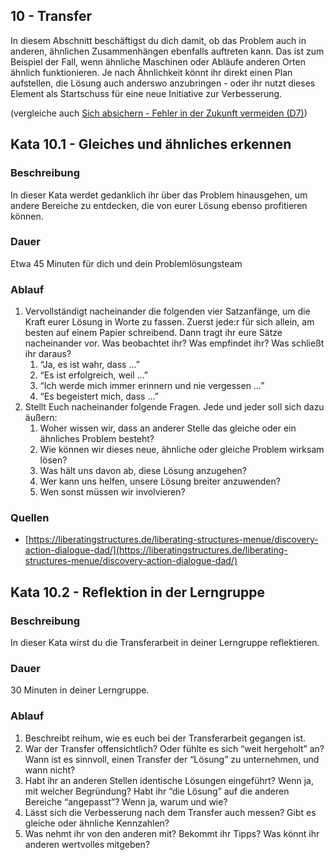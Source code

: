 ## 10 - Transfer

In diesem Abschnitt beschäftigst du dich damit, ob das Problem auch in anderen, ähnlichen Zusammenhängen ebenfalls auftreten kann. Das ist zum Beispiel der Fall, wenn ähnliche Maschinen oder Abläufe anderen Orten ähnlich funktionieren. Je nach Ähnlichkeit könnt ihr direkt einen Plan aufstellen, die Lösung auch anderswo anzubringen - oder ihr nutzt dieses Element als Startschuss für eine neue Initiative zur Verbesserung.

(vergleiche auch [Sich absichern - Fehler in der Zukunft vermeiden (D7)](1-0-Grundlagen.md#sich-absichern---fehler-in-der-zukunft-vermeiden-d7))

## Kata 10.1 - Gleiches und ähnliches erkennen

### Beschreibung

In dieser Kata werdet gedanklich ihr über das Problem hinausgehen, um andere Bereiche zu entdecken, die von eurer Lösung ebenso profitieren können. 

### Dauer

Etwa 45 Minuten für dich und dein Problemlösungsteam

### Ablauf

1. Vervollständigt nacheinander die folgenden vier Satzanfänge, um die Kraft eurer Lösung in Worte zu fassen. Zuerst jede:r für sich allein, am besten auf einem Papier schreibend. Dann tragt ihr eure Sätze nacheinander vor. Was beobachtet ihr? Was empfindet ihr? Was schließt ihr daraus? 
    1. “Ja, es ist wahr, dass …”
    2. “Es ist erfolgreich, weil …”
    3. “Ich werde mich immer erinnern und nie vergessen …”
    4. “Es begeistert mich, dass …”
2. Stellt Euch nacheinander folgende Fragen. Jede und jeder soll sich dazu äußern:
    1. Woher wissen wir, dass an anderer Stelle das gleiche oder ein ähnliches Problem besteht?
    2. Wie können wir dieses neue, ähnliche oder gleiche Problem wirksam lösen?
    3. Was hält uns davon ab, diese Lösung anzugehen?
    4. Wer kann uns helfen, unsere Lösung breiter anzuwenden?
    5. Wen sonst müssen wir involvieren?

### Quellen

- [https://liberatingstructures.de/liberating-structures-menue/discovery-action-dialogue-dad/](https://liberatingstructures.de/liberating-structures-menue/discovery-action-dialogue-dad/)

## Kata 10.2 - Reflektion in der Lerngruppe

### Beschreibung

In dieser Kata wirst du die Transferarbeit in deiner Lerngruppe reflektieren.

### Dauer

30 Minuten in deiner Lerngruppe.

### Ablauf

1. Beschreibt reihum, wie es euch bei der Transferarbeit gegangen ist.
2. War der Transfer offensichtlich? Oder fühlte es sich “weit hergeholt” an? Wann ist es sinnvoll, einen Transfer der “Lösung” zu unternehmen, und wann nicht?
3. Habt ihr an anderen Stellen identische Lösungen eingeführt? Wenn ja, mit welcher Begründung? Habt ihr “die Lösung” auf die anderen Bereiche “angepasst”? Wenn ja, warum und wie?
4. Lässt sich die Verbesserung nach dem Transfer auch messen? Gibt es gleiche oder ähnliche Kennzahlen?
5. Was nehmt ihr von den anderen mit? Bekommt ihr Tipps? Was könnt ihr anderen wertvolles mitgeben?
